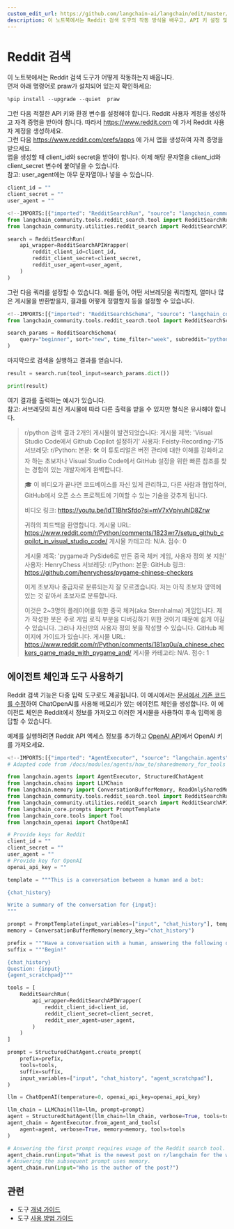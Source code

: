 ```yaml
---
custom_edit_url: https://github.com/langchain-ai/langchain/edit/master/docs/docs/integrations/tools/reddit_search.ipynb
description: 이 노트북에서는 Reddit 검색 도구의 작동 방식을 배우고, API 키 설정 및 쿼리 설정 방법을 설명합니다.
---
```


# Reddit 검색

이 노트북에서는 Reddit 검색 도구가 어떻게 작동하는지 배웁니다.\
먼저 아래 명령어로 praw가 설치되어 있는지 확인하세요:  

```python
%pip install --upgrade --quiet  praw
```


그런 다음 적절한 API 키와 환경 변수를 설정해야 합니다. Reddit 사용자 계정을 생성하고 자격 증명을 받아야 합니다. 따라서 https://www.reddit.com 에 가서 Reddit 사용자 계정을 생성하세요.\
그런 다음 https://www.reddit.com/prefs/apps 에 가서 앱을 생성하여 자격 증명을 받으세요.\
앱을 생성할 때 client_id와 secret을 받아야 합니다. 이제 해당 문자열을 client_id와 client_secret 변수에 붙여넣을 수 있습니다.\
참고: user_agent에는 아무 문자열이나 넣을 수 있습니다.  

```python
client_id = ""
client_secret = ""
user_agent = ""
```


```python
<!--IMPORTS:[{"imported": "RedditSearchRun", "source": "langchain_community.tools.reddit_search.tool", "docs": "https://api.python.langchain.com/en/latest/tools/langchain_community.tools.reddit_search.tool.RedditSearchRun.html", "title": "Reddit Search "}, {"imported": "RedditSearchAPIWrapper", "source": "langchain_community.utilities.reddit_search", "docs": "https://api.python.langchain.com/en/latest/utilities/langchain_community.utilities.reddit_search.RedditSearchAPIWrapper.html", "title": "Reddit Search "}]-->
from langchain_community.tools.reddit_search.tool import RedditSearchRun
from langchain_community.utilities.reddit_search import RedditSearchAPIWrapper

search = RedditSearchRun(
    api_wrapper=RedditSearchAPIWrapper(
        reddit_client_id=client_id,
        reddit_client_secret=client_secret,
        reddit_user_agent=user_agent,
    )
)
```


그런 다음 쿼리를 설정할 수 있습니다. 예를 들어, 어떤 서브레딧을 쿼리할지, 얼마나 많은 게시물을 반환받을지, 결과를 어떻게 정렬할지 등을 설정할 수 있습니다.

```python
<!--IMPORTS:[{"imported": "RedditSearchSchema", "source": "langchain_community.tools.reddit_search.tool", "docs": "https://api.python.langchain.com/en/latest/tools/langchain_community.tools.reddit_search.tool.RedditSearchSchema.html", "title": "Reddit Search "}]-->
from langchain_community.tools.reddit_search.tool import RedditSearchSchema

search_params = RedditSearchSchema(
    query="beginner", sort="new", time_filter="week", subreddit="python", limit="2"
)
```


마지막으로 검색을 실행하고 결과를 얻습니다.

```python
result = search.run(tool_input=search_params.dict())
```


```python
print(result)
```


여기 결과를 출력하는 예시가 있습니다.\
참고: 서브레딧의 최신 게시물에 따라 다른 출력을 받을 수 있지만 형식은 유사해야 합니다.

> r/python 검색 결과 2개의 게시물이 발견되었습니다:
게시물 제목: 'Visual Studio Code에서 Github Copilot 설정하기'
사용자: Feisty-Recording-715
서브레딧: r/Python:
본문: 🛠️ 이 튜토리얼은 버전 관리에 대한 이해를 강화하고자 하는 초보자나 Visual Studio Code에서 GitHub 설정을 위한 빠른 참조를 찾는 경험이 있는 개발자에게 완벽합니다.
> 
> 🎓 이 비디오가 끝나면 코드베이스를 자신 있게 관리하고, 다른 사람과 협업하며, GitHub에서 오픈 소스 프로젝트에 기여할 수 있는 기술을 갖추게 됩니다.
> 
> 비디오 링크: https://youtu.be/IdT1BhrSfdo?si=mV7xVpiyuhlD8Zrw
> 
> 귀하의 피드백을 환영합니다.
게시물 URL: https://www.reddit.com/r/Python/comments/1823wr7/setup_github_copilot_in_visual_studio_code/
게시물 카테고리: N/A.
점수: 0
> 
> 게시물 제목: 'pygame과 PySide6로 만든 중국 체커 게임, 사용자 정의 봇 지원'
사용자: HenryChess
서브레딧: r/Python:
본문: GitHub 링크: https://github.com/henrychess/pygame-chinese-checkers
> 
> 이게 초보자나 중급자로 분류되는지 잘 모르겠습니다. 저는 아직 초보자 영역에 있는 것 같아서 초보자로 분류합니다.
> 
> 이것은 2~3명의 플레이어를 위한 중국 체커(aka Sternhalma) 게임입니다. 제가 작성한 봇은 주로 게임 로직 부분을 디버깅하기 위한 것이기 때문에 쉽게 이길 수 있습니다. 그러나 자신만의 사용자 정의 봇을 작성할 수 있습니다. GitHub 페이지에 가이드가 있습니다.
게시물 URL: https://www.reddit.com/r/Python/comments/181xq0u/a_chinese_checkers_game_made_with_pygame_and/
게시물 카테고리: N/A.
점수: 1

## 에이전트 체인과 도구 사용하기

Reddit 검색 기능은 다중 입력 도구로도 제공됩니다. 이 예시에서는 [문서에서 기존 코드를 수정](https://python.langchain.com/v0.1/docs/modules/memory/agent_with_memory/)하여 ChatOpenAI를 사용해 메모리가 있는 에이전트 체인을 생성합니다. 이 에이전트 체인은 Reddit에서 정보를 가져오고 이러한 게시물을 사용하여 후속 입력에 응답할 수 있습니다.

예제를 실행하려면 Reddit API 액세스 정보를 추가하고 [OpenAI API](https://help.openai.com/en/articles/4936850-where-do-i-find-my-api-key)에서 OpenAI 키를 가져오세요.

```python
<!--IMPORTS:[{"imported": "AgentExecutor", "source": "langchain.agents", "docs": "https://api.python.langchain.com/en/latest/agents/langchain.agents.agent.AgentExecutor.html", "title": "Reddit Search "}, {"imported": "StructuredChatAgent", "source": "langchain.agents", "docs": "https://api.python.langchain.com/en/latest/agents/langchain.agents.structured_chat.base.StructuredChatAgent.html", "title": "Reddit Search "}, {"imported": "LLMChain", "source": "langchain.chains", "docs": "https://api.python.langchain.com/en/latest/chains/langchain.chains.llm.LLMChain.html", "title": "Reddit Search "}, {"imported": "ConversationBufferMemory", "source": "langchain.memory", "docs": "https://api.python.langchain.com/en/latest/memory/langchain.memory.buffer.ConversationBufferMemory.html", "title": "Reddit Search "}, {"imported": "ReadOnlySharedMemory", "source": "langchain.memory", "docs": "https://api.python.langchain.com/en/latest/memory/langchain.memory.readonly.ReadOnlySharedMemory.html", "title": "Reddit Search "}, {"imported": "RedditSearchRun", "source": "langchain_community.tools.reddit_search.tool", "docs": "https://api.python.langchain.com/en/latest/tools/langchain_community.tools.reddit_search.tool.RedditSearchRun.html", "title": "Reddit Search "}, {"imported": "RedditSearchAPIWrapper", "source": "langchain_community.utilities.reddit_search", "docs": "https://api.python.langchain.com/en/latest/utilities/langchain_community.utilities.reddit_search.RedditSearchAPIWrapper.html", "title": "Reddit Search "}, {"imported": "PromptTemplate", "source": "langchain_core.prompts", "docs": "https://api.python.langchain.com/en/latest/prompts/langchain_core.prompts.prompt.PromptTemplate.html", "title": "Reddit Search "}, {"imported": "Tool", "source": "langchain_core.tools", "docs": "https://api.python.langchain.com/en/latest/tools/langchain_core.tools.simple.Tool.html", "title": "Reddit Search "}, {"imported": "ChatOpenAI", "source": "langchain_openai", "docs": "https://api.python.langchain.com/en/latest/chat_models/langchain_openai.chat_models.base.ChatOpenAI.html", "title": "Reddit Search "}]-->
# Adapted code from /docs/modules/agents/how_to/sharedmemory_for_tools

from langchain.agents import AgentExecutor, StructuredChatAgent
from langchain.chains import LLMChain
from langchain.memory import ConversationBufferMemory, ReadOnlySharedMemory
from langchain_community.tools.reddit_search.tool import RedditSearchRun
from langchain_community.utilities.reddit_search import RedditSearchAPIWrapper
from langchain_core.prompts import PromptTemplate
from langchain_core.tools import Tool
from langchain_openai import ChatOpenAI

# Provide keys for Reddit
client_id = ""
client_secret = ""
user_agent = ""
# Provide key for OpenAI
openai_api_key = ""

template = """This is a conversation between a human and a bot:

{chat_history}

Write a summary of the conversation for {input}:
"""

prompt = PromptTemplate(input_variables=["input", "chat_history"], template=template)
memory = ConversationBufferMemory(memory_key="chat_history")

prefix = """Have a conversation with a human, answering the following questions as best you can. You have access to the following tools:"""
suffix = """Begin!"

{chat_history}
Question: {input}
{agent_scratchpad}"""

tools = [
    RedditSearchRun(
        api_wrapper=RedditSearchAPIWrapper(
            reddit_client_id=client_id,
            reddit_client_secret=client_secret,
            reddit_user_agent=user_agent,
        )
    )
]

prompt = StructuredChatAgent.create_prompt(
    prefix=prefix,
    tools=tools,
    suffix=suffix,
    input_variables=["input", "chat_history", "agent_scratchpad"],
)

llm = ChatOpenAI(temperature=0, openai_api_key=openai_api_key)

llm_chain = LLMChain(llm=llm, prompt=prompt)
agent = StructuredChatAgent(llm_chain=llm_chain, verbose=True, tools=tools)
agent_chain = AgentExecutor.from_agent_and_tools(
    agent=agent, verbose=True, memory=memory, tools=tools
)

# Answering the first prompt requires usage of the Reddit search tool.
agent_chain.run(input="What is the newest post on r/langchain for the week?")
# Answering the subsequent prompt uses memory.
agent_chain.run(input="Who is the author of the post?")
```


## 관련

- 도구 [개념 가이드](/docs/concepts/#tools)
- 도구 [사용 방법 가이드](/docs/how_to/#tools)